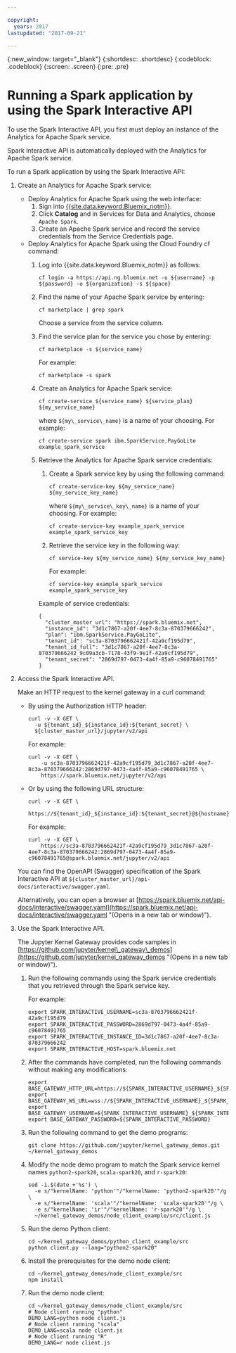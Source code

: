 ```yaml
---

copyright:
  years: 2017
lastupdated: "2017-09-21"

---
```


<!-- Attribute definitions -->
{:new_window: target="_blank"}
{:shortdesc: .shortdesc}
{:codeblock: .codeblock}
{:screen: .screen}
{:pre: .pre}

# Running a Spark application by using the Spark Interactive API

To use the Spark Interactive API, you first must deploy an instance of
the Analytics for Apache Spark service.

Spark Interactive API is automatically deployed with the Analytics for
Apache Spark service.

To run a Spark application by using the Spark Interactive API:

1.  Create an Analytics for Apache Spark service:

      - Deploy Analytics for Apache Spark using the web interface:
        1.  Sign into [{{site.data.keyword.Bluemix_notm}}](https://console.ng.bluemix.net "(Opens in a new tab or window)").
        2.  Click **Catalog** and in Services for Data and Analytics, choose `Apache Spark`.
        3.  Create an Apache Spark service and record the service
            credentials from the Service Credentials page.
      - Deploy Analytics for Apache Spark using the Cloud Foundry cf
        command:
        1.  Log into {{site.data.keyword.Bluemix_notm}} as           follows:

            ```
            cf login -a https://api.ng.bluemix.net -u ${username} -p ${password} -o ${organization} -s ${space}
            ```

        2.  Find the name of your Apache Spark service by entering:

            ```
            cf marketplace | grep spark
            ```

            Choose a service from the service column.

        3.  Find the service plan for the service you chose by entering:

            ```
            cf marketplace -s ${service_name}
            ```

            For example:

            ```
            cf marketplace -s spark
            ```

        4.  Create an Analytics for Apache Spark
            service:

            ```
            cf create-service ${service_name} ${service_plan} ${my_service_name}
            ```

            where `${my\_service\_name}` is a name of your choosing. For example:

            ```
            cf create-service spark ibm.SparkService.PayGoLite example_spark_service
            ```

        5.  Retrieve the Analytics for Apache Spark service credentials:

            1.  Create a Spark service key by using the following
                command:

                ```
                cf create-service-key ${my_service_name} ${my_service_key_name}
                ```

                where `${my\_service\_key\_name}` is a name of your
                choosing. For example:

                ```
                cf create-service-key example_spark_service example_spark_service_key
                ```

            2.  Retrieve the service key in the following way:

                ```
                cf service-key ${my_service_name} ${my_service_key_name}
                ```

                For example:

                ```
                cf service-key example_spark_service example_spark_service_key
                ```

            Example of service credentials:

            ```
            {  
              "cluster_master_url": "https://spark.bluemix.net",  
              "instance_id": "3d1c7867-a20f-4ee7-8c3a-870379666242",  
              "plan": "ibm.SparkService.PayGoLite",  
              "tenant_id": "sc3a-8703796662421f-42a9cf195d79",   
              "tenant_id_full": "3d1c7867-a20f-4ee7-8c3a-870379666242_9c09a3cb-7178-43f9-9e1f-42a9cf195d79",  
              "tenant_secret": "2869d797-0473-4a4f-85a9-c96078491765"
            }
            ```

2.  Access the Spark Interactive API.

    Make an HTTP request to the kernel gateway in a curl command:

      - By using the Authorization HTTP header:

        ```
        curl -v -X GET \
          -u ${tenant_id}_${instance_id}:${tenant_secret} \
          ${cluster_master_url}/jupyter/v2/api
        ```

        For example:

        ```
        curl -v -X GET \
            -u sc3a-8703796662421f-42a9cf195d79_3d1c7867-a20f-4ee7-8c3a-870379666242:2869d797-0473-4a4f-85a9-c96078491765 \
            https://spark.bluemix.net/jupyter/v2/api
        ```

      - Or by using the following URL structure:

        ```
        curl -v -X GET \
          https://${tenant_id}_${instance_id}:${tenant_secret}@${hostname}/jupyter/v2/api
        ```

        For example:

        ```
        curl -v -X GET \
            https://sc3a-8703796662421f-42a9cf195d79_3d1c7867-a20f-4ee7-8c3a-870379666242:2869d797-0473-4a4f-85a9-c96078491765@spark.bluemix.net/jupyter/v2/api
        ```

    You can find the OpenAPI (Swagger) specification of the Spark
    Interactive API at `${cluster_master_url}/api-docs/interactive/swagger.yaml`.

    Alternatively, you can open a browser at
    [https://spark.bluemix.net/api-docs/interactive/swagger.yaml](https://spark.bluemix.net/api-docs/interactive/swagger.yaml "(Opens in a new tab or window)").

3.  Use the Spark Interactive API.

    The Jupyter Kernel Gateway provides code samples in
    [https://github.com/jupyter/kernel\_gateway\_demos](https://github.com/jupyter/kernel_gateway_demos "(Opens in a new tab or window)").

    1.  Run the following commands using the Spark service credentials
        that you retrieved through the Spark service key.

        For
        example:

        ```
        export SPARK_INTERACTIVE_USERNAME=sc3a-8703796662421f-42a9cf195d79
        export SPARK_INTERACTIVE_PASSWORD=2869d797-0473-4a4f-85a9-c96078491765
        export SPARK_INTERACTIVE_INSTANCE_ID=3d1c7867-a20f-4ee7-8c3a-870379666242
        export SPARK_INTERACTIVE_HOST=spark.bluemix.net
        ```

    2.  After the commands have completed, run the following commands
        without making any
        modifications:

        ```
        export BASE_GATEWAY_HTTP_URL=https://${SPARK_INTERACTIVE_USERNAME}_${SPARK_INTERACTIVE_INSTANCE_ID}:${SPARK_INTERACTIVE_PASSWORD}@${SPARK_INTERACTIVE_HOST}/jupyter/v2
        export BASE_GATEWAY_WS_URL=wss://${SPARK_INTERACTIVE_USERNAME}_${SPARK_INTERACTIVE_INSTANCE_ID}:${SPARK_INTERACTIVE_PASSWORD}@${SPARK_INTERACTIVE_HOST}/jupyter/v2
        export BASE_GATEWAY_USERNAME=${SPARK_INTERACTIVE_USERNAME}_${SPARK_INTERACTIVE_INSTANCE_ID}
        export BASE_GATEWAY_PASSWORD=${SPARK_INTERACTIVE_PASSWORD}
        ```

    3.  Run the following command to get the demo
        programs:

        ```
        git clone https://github.com/jupyter/kernel_gateway_demos.git ~/kernel_gateway_demos
        ```

    4.  Modify the node demo program to match the Spark service kernel
        names `python2-spark20`, `scala-spark20`, and `r-spark20`:

        ```
        sed -i.$(date +'%s') \
          -e s/"kernelName: 'python'"/"kernelName: 'python2-spark20'"/g \
          -e s/"kernelName: 'scala'"/"kernelName: 'scala-spark20'"/g \
          -e s/"kernelName: 'ir'"/"kernelName: 'r-spark20'"/g \
          ~/kernel_gateway_demos/node_client_example/src/client.js
        ```

    5.  Run the demo Python client:

        ```
        cd ~/kernel_gateway_demos/python_client_example/src
        python client.py --lang="python2-spark20"
        ```

    6.  Install the prerequisites for the demo node client:

        ```
        cd ~/kernel_gateway_demos/node_client_example/src
        npm install
        ```

    7.  Run the demo node client:

        ```
        cd ~/kernel_gateway_demos/node_client_example/src
        # Node client running "python"
        DEMO_LANG=python node client.js
        # Node client running "scala"
        DEMO_LANG=scala node client.js
        # Node client running "R"
        DEMO_LANG=r node client.js
        ```
